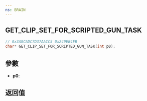 ```yaml
---
ns: BRAIN
---
```

## GET_CLIP_SET_FOR_SCRIPTED_GUN_TASK

```c
// 0x3A8CADC7D37AACC5 0x249EB4EB
char* GET_CLIP_SET_FOR_SCRIPTED_GUN_TASK(int p0);
```


## 參數
* **p0**: 

## 返回值
